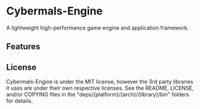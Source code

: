 # Cybermals-Engine
A lightweight high-performance game engine and application framework. 


## Features


## License
Cybermals-Engine is under the MIT license, however the 3rd party libraries it uses
are under their own respective licenses. See the README, LICENSE, and/or COPYING files
in the "deps/{platform}/{arch}/{library}/bin" folders for details.